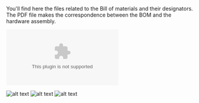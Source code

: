 You'll find here the files related to the Bill of materials and their designators.
The PDF file makes the correspondence between the BOM and the hardware assembly.

![alt text](https://github.com/VascoRibeiroPereira/phone-spectrophotometer/blob/master/BOM/BOM.csv?raw=true)

![alt text](https://github.com/VascoRibeiroPereira/phone-spectrophotometer/blob/master/images/BOM_Designators1.jpg?raw=true)
![alt text](https://github.com/VascoRibeiroPereira/phone-spectrophotometer/blob/master/images/BOM_Designators2.jpg?raw=true)
![alt text](https://github.com/VascoRibeiroPereira/phone-spectrophotometer/blob/master/images/BOM_Designators3.jpg?raw=true)
